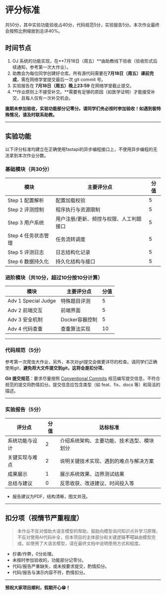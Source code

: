 # 评分标准

共50分，其中实验功能验收占40分，代码规范5分，实验报告5分。本次作业最终会按照比例缩放到总评40%。

## 时间节点

1. OJ 系统的功能实现，在**7月18日（周五）**由助教线下验收（验收形式后续通知，参考第一次大作业）。
2. 助教会为每位同学创建好仓库。所有源代码需要在**7月18日（周五）课前完成**，需在网络学堂提交最后一次 git commit 号。
3. 实验报告在 **7月18日（周五）晚上23:59** 在网络学堂截止提交。
4. **作业原则上不接受补交。**需要有足够的原因（如医学证明）才能接受补交，且每人仅有一次补交机会。

**逾期未参加验收，实验功能部分记零分。请同学们务必按时参加验收！如遇到极特殊情况，请及时联系助教。**

---

## 实验功能

以下评分标准均建立在正确使用fastapi的异步编程接口上，不使用异步编程的无法拿到本次作业分数。

### 基础模块（共30分）

| 模块 | 主要评分点 | 分值 |
| ---- | ---------- | ---- |
| Step 1 配置解析 | 配置加载校验 | 5 |
| Step 2 评测控制 | 程序执行与资源限制 | 5 |
| Step 3 用户系统    | 用户注册/更新、频控与权限、人工判题接口 | 5 |
| Step 4 任务状态管理      | 任务流转调度 | 5 |
| Step 5 评测日志    | 日志结构化记录 | 5 |
| Step 6 数据持久化 | 持久化结构与接口 | 5 |

### 进阶模块（共10分，超过10分按10分计算）

| 模块 | 主要评分点 | 分值 |
| ---- | ---------- | ---- |
| Adv 1 Special Judge | 特殊题目评测 | 5 |
| Adv 2 前端交互 | 前端界面 | 5 |
| Adv 3 安全机制    | Docker容器控制 | 5 |
| Adv 4 代码查重      | 查重算法实现 | 10 |

---

### 代码规范（5分）

参考第一次爬虫大作业，另外，本次对git提交会做更详尽的检查。请同学们正确使用git，**避免将大文件提交到git，这将会是扣分项**。

**Git 提交规范**：要求尽量按照 [Conventional Commits](https://www.conventionalcommits.org/zh-hans/v1.0.0/) 规范编写提交信息，不符合规范的提交将酌情扣分。提交信息应包含类型（如 feat、fix、docs 等）和简洁的描述。

---

### 实验报告（5分）

| 评分点 | 分值 | 达标标准 |
| ------ | ---- | -------- |
| 系统功能与设计 | 2 | 介绍系统架构、主要功能、技术选型、模块划分 |
| 关键实现与难点 | 2 | 说明关键技术实现、遇到的难点与解决方案 |
| 成果展示    | 1 | 展示系统效果、边界测试结果 |
| 总结与建议     | 0 | 反思收获、改进建议、时间投入等 |

- 报告建议为PDF，结构清晰，图文并茂。

---

## 扣分项（视情节严重程度）

> 本作业不反对借助大语言模型的帮助，鼓励向模型询问知识点并学习原理，不反对使用AI代码补全，但本项目的主体部分和关键逻辑**不可以**由模型完成。如使用了大语言模型，请在最终文档中说明使用方式和程度。

- 抄袭/作弊，0分处理。
- 未按时参加验收的，功能部分记零分。
- 代码/报告严重缺失，或未按要求提交，酌情扣分。
- 代码/报告与演示内容不符，酌情扣分。

---

**预祝大家项目顺利，假期开心😁！**
